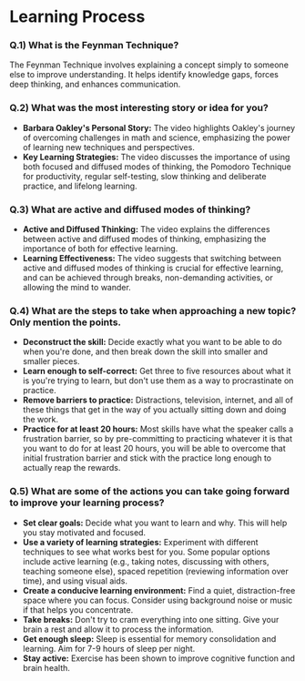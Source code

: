 # Learning Process


### Q.1) What is the Feynman Technique?

The Feynman Technique involves explaining a concept simply to someone else to improve understanding. It helps identify knowledge gaps, forces deep thinking, and enhances communication.

### Q.2) What was the most interesting story or idea for you?

- **Barbara Oakley's Personal Story:** The video highlights Oakley's journey of overcoming challenges in math and science, emphasizing the power of learning new techniques and perspectives.
- **Key Learning Strategies:** The video discusses the importance of using both focused and diffused modes of thinking, the Pomodoro Technique for productivity, regular self-testing, slow thinking and deliberate practice, and lifelong learning.

### Q.3) What are active and diffused modes of thinking?

- **Active and Diffused Thinking:** The video explains the differences between active and diffused modes of thinking, emphasizing the importance of both for effective learning.
- **Learning Effectiveness:** The video suggests that switching between active and diffused modes of thinking is crucial for effective learning, and can be achieved through breaks, non-demanding activities, or allowing the mind to wander.

### Q.4) What are the steps to take when approaching a new topic? Only mention the points.

- **Deconstruct the skill:** Decide exactly what you want to be able to do when you're done, and then break down the skill into smaller and smaller pieces.
- **Learn enough to self-correct:** Get three to five resources about what it is you're trying to learn, but don't use them as a way to procrastinate on practice.
- **Remove barriers to practice:** Distractions, television, internet, and all of these things that get in the way of you actually sitting down and doing the work.
- **Practice for at least 20 hours:** Most skills have what the speaker calls a frustration barrier, so by pre-committing to practicing whatever it is that you want to do for at least 20 hours, you will be able to overcome that initial frustration barrier and stick with the practice long enough to actually reap the rewards.

### Q.5) What are some of the actions you can take going forward to improve your learning process?

- **Set clear goals:** Decide what you want to learn and why. This will help you stay motivated and focused.
- **Use a variety of learning strategies:** Experiment with different techniques to see what works best for you. Some popular options include active learning (e.g., taking notes, discussing with others, teaching someone else), spaced repetition (reviewing information over time), and using visual aids.
- **Create a conducive learning environment:** Find a quiet, distraction-free space where you can focus. Consider using background noise or music if that helps you concentrate.
- **Take breaks:** Don't try to cram everything into one sitting. Give your brain a rest and allow it to process the information.
- **Get enough sleep:** Sleep is essential for memory consolidation and learning. Aim for 7-9 hours of sleep per night.
- **Stay active:** Exercise has been shown to improve cognitive function and brain health.
